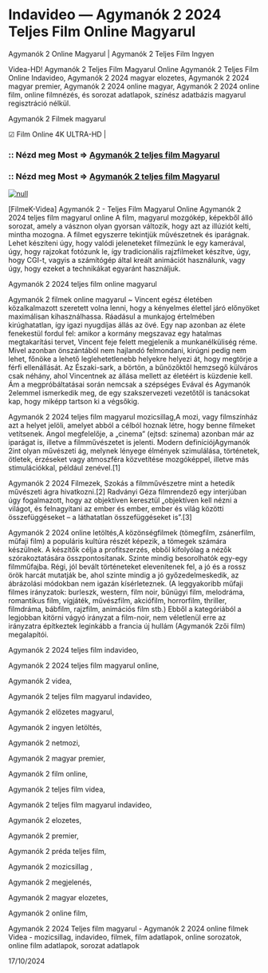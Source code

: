 # Indavideo — Agymanók 2 2024 Teljes Film Online Magyarul

Agymanók 2 Online Magyarul | Agymanók 2 Teljes Film Ingyen

Videa-HD! Agymanók 2 Teljes Film Magyarul Online Agymanók 2 Teljes Film Online Indavideo, Agymanók 2 2024 magyar elozetes, Agymanók 2 2024 magyar premier, Agymanók 2 2024 online magyar, Agymanók 2 2024 online film, online filmnézés, és sorozat adatlapok, színész adatbázis magyarul regisztráció nélkül.

Agymanók 2 Filmek magyarul

☑ Film Online 4K ULTRA-HD |

### :: Nézd meg Most => [Agymanók 2 teljes film Magyarul](https://t.co/SXenEPMkS8)

### :: Nézd meg Most => [Agymanók 2 teljes film Magyarul](https://t.co/SXenEPMkS8)

[![null](https://static.wixstatic.com/media/855a25_043b5abeb4ae4d35ac003198e7fe56ed~mv2.gif)](https://t.co/SXenEPMkS8)

[FilmeK-Videa] Agymanók 2 - Teljes Film Magyarul Online Agymanók 2 2024 teljes film magyarul online A film, magyarul mozgókép, képekből álló sorozat, amely a vásznon olyan gyorsan változik, hogy azt az illúziót kelti, mintha mozogna. A filmet egyszerre tekintjük művészetnek és iparágnak. Lehet készíteni úgy, hogy valódi jeleneteket filmezünk le egy kamerával, úgy, hogy rajzokat fotózunk le, így tradicionális rajzfilmeket készítve, úgy, hogy CGI-t, vagyis a számítógép által kreált animációt használunk, vagy úgy, hogy ezeket a technikákat egyaránt használjuk.

Agymanók 2 2024 teljes film online magyarul

Agymanók 2 filmek online magyarul ~ Vincent egész életében közalkalmazott szeretett volna lenni, hogy a kényelmes élettel járó előnyöket maximálisan kihasználhassa. Ráadásul a munkajog értelmében kirúghatatlan, így igazi nyugdíjas állás az övé. Egy nap azonban az élete fenekestül fordul fel: amikor a kormány megszavaz egy hatalmas megtakarítási tervet, Vincent feje felett megjelenik a munkanélküliség réme. Mivel azonban önszántából nem hajlandó felmondani, kirúgni pedig nem lehet, főnöke a lehető leglehetetlenebb helyekre helyezi át, hogy megtörje a férfi ellenállását. Az Északi-sark, a börtön, a bűnözőktől hemzsegő külváros csak néhány, ahol Vincentnek az állása mellett az életéért is küzdenie kell. Ám a megpróbáltatásai során nemcsak a szépséges Evával és Agymanók 2elemmel ismerkedik meg, de egy szakszervezeti vezetőtől is tanácsokat kap, hogy miképp tartson ki a végsőkig.

Agymanók 2 2024 teljes film magyarul mozicsillag,A mozi, vagy filmszínház azt a helyet jelöli, amelyet abból a célból hoznak létre, hogy benne filmeket vetítsenek. Angol megfelelője, a „cinema” (ejtsd: szinema) azonban már az iparágat is, illetve a filmművészetet is jelenti. Modern definíciójAgymanók 2int olyan művészeti ág, melynek lényege élmények szimulálása, történetek, ötletek, érzéseket vagy atmoszféra közvetítése mozgóképpel, illetve más stimulációkkal, például zenével.[1]

Agymanók 2 2024 Filmezek, Szokás a filmművészetre mint a hetedik művészeti ágra hivatkozni.[2] Radványi Géza filmrendező egy interjúban úgy fogalmazott, hogy az objektíven keresztül „objektíven kell nézni a világot, és felnagyítani az ember és ember, ember és világ közötti összefüggéseket – a láthatatlan összefüggéseket is”.[3]

Agymanók 2 2024 online letöltés,A közönségfilmek (tömegfilm, zsánerfilm, műfaji film) a populáris kultúra részét képezik, a tömegek számára készülnek. A készítők célja a profitszerzés, ebből kifolyólag a nézők szórakoztatására összpontosítanak. Szinte mindig besorolhatók egy-egy filmműfajba. Régi, jól bevált történeteket elevenítenek fel, a jó és a rossz örök harcát mutatják be, ahol szinte mindig a jó győzedelmeskedik, az ábrázolási módokban nem igazán kísérleteznek. (A leggyakoribb műfaji filmes irányzatok: burleszk, western, film noir, bűnügyi film, melodráma, romantikus film, vígjáték, művészfilm, akciófilm, horrorfilm, thriller, filmdráma, bábfilm, rajzfilm, animációs film stb.) Ebből a kategóriából a legjobban kitörni vágyó irányzat a film-noir, nem véletlenül erre az irányzatra építkeztek leginkább a francia új hullám (Agymanók 2zői film) megalapítói.

Agymanók 2 2024 teljes film indavideo,

Agymanók 2 2024 teljes film magyarul online,

Agymanók 2 videa,

Agymanók 2 teljes film magyarul indavideo,

Agymanók 2 előzetes magyarul,

Agymanók 2 ingyen letöltés,

Agymanók 2 netmozi,

Agymanók 2 magyar premier,

Agymanók 2 film online,

Agymanók 2 teljes film videa,

Agymanók 2 teljes film magyarul indavideo,

Agymanók 2 elozetes,

Agymanók 2 premier,

Agymanók 2 préda teljes film,

Agymanók 2 mozicsillag ,

Agymanók 2 megjelenés,

Agymanók 2 magyar elozetes,

Agymanók 2 online film,

Agymanók 2 2024 Teljes film magyarul - Agymanók 2 2024 online filmek Videa - mozicsillag, indavideo, filmek, film adatlapok, online sorozatok, online film adatlapok, sorozat adatlapok

17/10/2024
